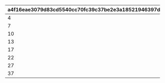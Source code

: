 |a4f16eae3079d83cd5540cc70fc39c37be2e3a18521946397d810de002e40fe4|8cb13e736f62d80d4a4a5dc5451b5552e6e08e52987025892715c10f43c6032f|f833b412748d2cf28319052ba24a421af23f7860fa3f22f57f8c0b147646562d|91f5672a6f1882deac27047d78a2c2b291889017824f6f2d853532271fd8bcd8|15849ae16c48fc788a7f49faef41bda103eb6ce82ea8a6ccc787eea8f7f000a7|
| --- | --- | --- | --- | --- |
|4|2|1|3|300|
|7|5|2|6|600|
|10|8|3|9|1000|
|13|11|4|12|1500|
|17|15|5|16|2000|
|22|20|6|21|4000|
|27|25|7|26|5000|
|37|35|8|36|6000|